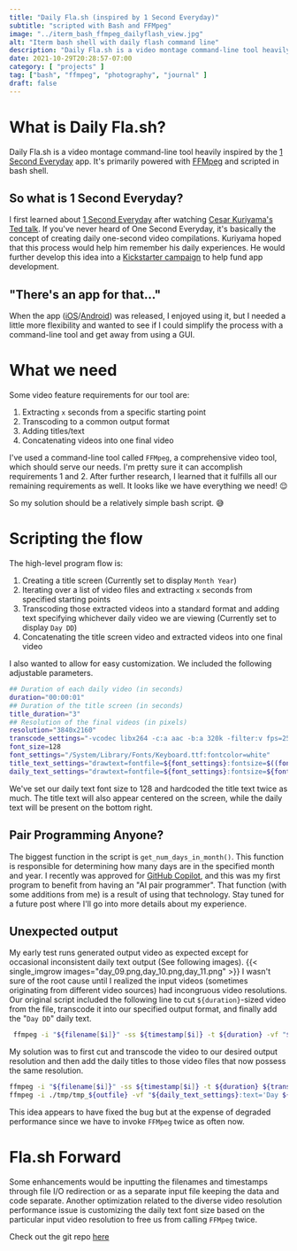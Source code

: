 ```yaml
---
title: "Daily Fla.sh (inspired by 1 Second Everyday)"
subtitle: "scripted with Bash and FFMpeg"
image: "../iterm_bash_ffmpeg_dailyflash_view.jpg"
alt: "Iterm bash shell with daily flash command line"
description: "Daily Fla.sh is a video montage command-line tool heavily inspired by the 1 Second Everyday app. It's primarily powered with FFMpeg and scripted in bash shell"
date: 2021-10-29T20:28:57-07:00
category: [ "projects" ]
tag: ["bash", "ffmpeg", "photography", "journal" ]
draft: false
---
```

# What is Daily Fla.sh?
Daily Fla.sh is a video montage command-line tool heavily inspired by the [1 Second Everyday][one_second.link] app. It's primarily powered with [FFMpeg][ffmpeg.link] and scripted in bash shell.

## So what is 1 Second Everyday?
I first learned about [1 Second Everyday][one_second.link] after watching [Cesar Kuriyama's Ted talk][ted.link]. If you've never heard of One Second Everyday, it's basically the concept of creating daily one-second video compilations. Kuriyama hoped that this process would help him remember his daily experiences. He would further develop this idea into a [Kickstarter campaign][kick.link] to help fund app development.

[ffmpeg.link]: https://www.ffmpeg.org
[one_second.link]: https://en.wikipedia.org/wiki/1_Second_Everyday
[ted.link]: https://www.ted.com/talks/cesar_kuriyama_one_second_every_day
[kick.link]: https://www.kickstarter.com/projects/cesarkuriyama/1-second-everyday-app

## "There's an app for that..."

When the app ([iOS][ios_app.link]/[Android][and_app.link]) was released, I enjoyed using it, but I needed a little more flexibility and wanted to see if I could simplify the process with a command-line tool and get away from using a GUI.

[ios_app.link]: https://itunes.apple.com/us/app/1-second-everyday/id587823548
[and_app.link]: https://play.google.com/store/apps/details?id=co.onese.android

# What we need

Some video feature requirements for our tool are:
1) Extracting `x` seconds from a specific starting point
2) Transcoding to a common output format
3) Adding titles/text
4) Concatenating videos into one final video

I've used a command-line tool called `FFMpeg`, a comprehensive video tool, which should serve our needs. I'm pretty sure it can accomplish requirements 1 and 2. After further research, I learned that it fulfills all our remaining requirements as well. It looks like we have everything we need! :relieved:

So my solution should be a relatively simple bash script. :sweat_smile:

# Scripting the flow

The high-level program flow is:
1) Creating a title screen (Currently set to display `Month Year`)
2) Iterating over a list of video files and extracting `x` seconds from specified starting points
3) Transcoding those extracted videos into a standard format and adding text specifying whichever daily video we are viewing (Currently set to display `Day DD`)
4) Concatenating the title screen video and extracted videos into one final video

I also wanted to allow for easy customization. We included the following adjustable parameters.

```bash
## Duration of each daily video (in seconds)
duration="00:00:01"
## Duration of the title screen (in seconds)
title_duration="3"
## Resolution of the final videos (in pixels)
resolution="3840x2160"
transcode_settings="-vcodec libx264 -c:a aac -b:a 320k -filter:v fps=25 -s ${resolution}"
font_size=128
font_settings="/System/Library/Fonts/Keyboard.ttf:fontcolor=white"
title_text_settings="drawtext=fontfile=${font_settings}:fontsize=$((font_size*2)):x=(w-text_w)/2:y=(h-text_h)/2"
daily_text_settings="drawtext=fontfile=${font_settings}:fontsize=${font_size}:box=1:boxcolor=black@0.5:boxborderw=5:x=(w*3/4):y=(h*3/4)"
```
We've set our daily text font size to 128 and hardcoded the title text twice as much.  The title text will also appear centered on the screen, while the daily text will be present on the bottom right.

## Pair Programming Anyone?
The biggest function in the script is `get_num_days_in_month()`.  This function is responsible for determining how many days are in the specified month and year. I recently was approved for [GitHub Copilot][copilot.link], and this was my first program to benefit from having an "AI pair programmer". That function (with some additions from me) is a result of using that technology.  Stay tuned for a future post where I'll go into more details about my experience.

[copilot.link]: https://copilot.github.com

## Unexpected output
My early test runs generated output video as expected except for occasional inconsistent daily text output (See following images).
{{< single_imgrow images="day_09.png,day_10.png,day_11.png" >}}
I wasn't sure of the root cause until I realized the input videos (sometimes originating from different video sources) had incongruous video resolutions.  Our original script included the following line to cut `${duration}`-sized video from the file, transcode it into our specified output format, and finally add the "`Day DD`" daily text.

```bash
 ffmpeg -i "${filename[$i]}" -ss ${timestamp[$i]} -t ${duration} -vf "${daily_text_settings}:text='Day ${day_str}'" ${transcode_settings} ./tmp/${outfile} &> /dev/null
```
My solution was to first cut and transcode the video to our desired output resolution and then add the daily titles to those video files that now possess the same resolution.
```bash
ffmpeg -i "${filename[$i]}" -ss ${timestamp[$i]} -t ${duration} ${transcode_settings} ./tmp/tmp_${outfile}
ffmpeg -i ./tmp/tmp_${outfile} -vf "${daily_text_settings}:text='Day ${day_str}'" ./tmp/${outfile}
```
This idea appears to have fixed the bug but at the expense of degraded performance since we have to invoke `FFMpeg` twice as often now.

# Fla.sh Forward
Some enhancements would be inputting the filenames and timestamps through file I/O redirection or as a separate input file keeping the data and code separate.  Another optimization related to the diverse video resolution performance issue is customizing the daily text font size based on the particular input video resolution to free us from calling `FFMpeg` twice.

Check out the git repo [here](https://gitlab.com/a1s0/dailyfla.sh)
